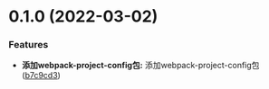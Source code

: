 # 0.1.0 (2022-03-02)


### Features

* **添加webpack-project-config包:** 添加webpack-project-config包 ([b7c9cd3](https://github.com/qinshixixing/ebullience/commit/b7c9cd302b1ac472797d6fcee20bd48d5ceddd61))



